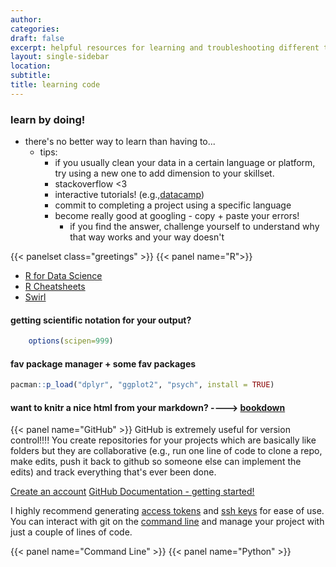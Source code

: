 ```yaml
---
author:
categories:
draft: false
excerpt: helpful resources for learning and troubleshooting different types of code
layout: single-sidebar
location:
subtitle:
title: learning code
---
```


<script src="{{< blogdown/postref >}}index_files/clipboard/clipboard.min.js"></script>
<link href="{{< blogdown/postref >}}index_files/xaringanExtra-clipboard/xaringanExtra-clipboard.css" rel="stylesheet" />
<script src="{{< blogdown/postref >}}index_files/xaringanExtra-clipboard/xaringanExtra-clipboard.js"></script>
<script>window.xaringanExtraClipboard(null, {"button":"<i class=\"fa fa-clipboard\"><\/i> Copy Code","success":"<i class=\"fa fa-check\" style=\"color: #90BE6D\"><\/i> Copied!","error":"Press Ctrl+C to Copy"})</script>
<link href="{{< blogdown/postref >}}index_files/font-awesome/css/all.css" rel="stylesheet" />
<link href="{{< blogdown/postref >}}index_files/font-awesome/css/v4-shims.css" rel="stylesheet" />

### learn by doing!
- there's no better way to learn than having to...
    - tips:
        - if you usually clean your data in a certain language or platform, try using a new one to add dimension to your skillset.
        - stackoverflow <3
        - interactive tutorials! (e.g.,[datacamp](https://www.datacamp.com/?irclickid=1u8RaNyBuxyNRS2w-Vw7PXGtUkAxuMS90QtpU80&irgwc=1&utm_medium=affiliate&utm_source=impact&utm_campaign=000000_1-2334778_2-mix_3-all_4-na_5-na_6-na_7-mp_8-affl-ip_9-na_10-bau_11-Linkbux&utm_content=ONLINE_TRACKING_LINK))
        - commit to completing a project using a specific language
        - become really good at googling - copy + paste your errors!
          - if you find the answer, challenge yourself to understand why that way works and your way doesn't

{{< panelset class="greetings" >}}
{{< panel name="R">}}
  - [R for Data Science](https://r4ds.had.co.nz/)
  - [R Cheatsheets](https://support--rstudio-com.netlify.app/resources/cheatsheets/)
  - [Swirl](https://swirlstats.com/students.html)

  #### getting scientific notation for your output?

  ```r
      options(scipen=999)
  ```

  #### fav package manager + some fav packages
```r
pacman::p_load("dplyr", "ggplot2", "psych", install = TRUE)
```

  #### want to knitr a nice html from your markdown? ----> [bookdown](https://bookdown.org/yihui/rmarkdown/html-document.html)

{{< panel name="GitHub" >}}
  GitHub is extremely useful for version control!!!! You create repositories for your projects which are basically like folders but they are collaborative (e.g., run one line of code to clone a repo, make edits, push it back to github so someone else can implement the edits) and track everything that's ever been done.

  [Create an account](https://github.com/)
  [GitHub Documentation - getting started!](https://docs.github.com/en/get-started/quickstart/hello-world)

  I highly recommend generating [access tokens](https://docs.github.com/en/enterprise-server@3.4/authentication/keeping-your-account-and-data-secure/creating-a-personal-access-token) and [ssh keys](https://docs.github.com/en/authentication/connecting-to-github-with-ssh/generating-a-new-ssh-key-and-adding-it-to-the-ssh-agent) for ease of use. You can interact with git on the [command line](https://git-scm.com/book/en/v2/Getting-Started-First-Time-Git-Setup) and manage your project with just a couple of lines of code.

{{< panel name="Command Line" >}}
{{< panel name="Python" >}}
